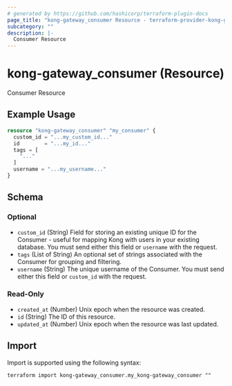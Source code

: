 ```yaml
---
# generated by https://github.com/hashicorp/terraform-plugin-docs
page_title: "kong-gateway_consumer Resource - terraform-provider-kong-gateway"
subcategory: ""
description: |-
  Consumer Resource
---
```


# kong-gateway_consumer (Resource)

Consumer Resource

## Example Usage

```terraform
resource "kong-gateway_consumer" "my_consumer" {
  custom_id = "...my_custom_id..."
  id        = "...my_id..."
  tags = [
    "..."
  ]
  username = "...my_username..."
}
```

<!-- schema generated by tfplugindocs -->
## Schema

### Optional

- `custom_id` (String) Field for storing an existing unique ID for the Consumer - useful for mapping Kong with users in your existing database. You must send either this field or `username` with the request.
- `tags` (List of String) An optional set of strings associated with the Consumer for grouping and filtering.
- `username` (String) The unique username of the Consumer. You must send either this field or `custom_id` with the request.

### Read-Only

- `created_at` (Number) Unix epoch when the resource was created.
- `id` (String) The ID of this resource.
- `updated_at` (Number) Unix epoch when the resource was last updated.

## Import

Import is supported using the following syntax:

```shell
terraform import kong-gateway_consumer.my_kong-gateway_consumer ""
```
